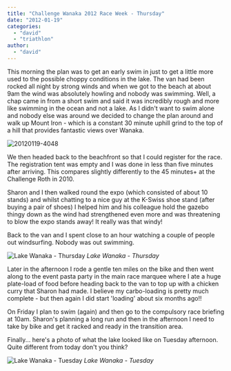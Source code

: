 ```yaml
---
title: "Challenge Wanaka 2012 Race Week - Thursday"
date: "2012-01-19"
categories: 
  - "david"
  - "triathlon"
author: 
  - "david"
---
```


This morning the plan was to get an early swim in just to get a little more used to the possible choppy conditions in the lake. The van had been rocked all night by strong winds and when we got to the beach at about 9am the wind was absolutely howling and nobody was swimming. Well, a chap came in from a short swim and said it was incredibly rough and more like swimming in the ocean and not a lake. As I didn't want to swim alone and nobody else was around we decided to change the plan around and walk up Mount Iron - which is a constant 30 minute uphill grind to the top of a hill that provides fantastic views over Wanaka.

![](/images/2012/20120119-4048-640x287.jpg "20120119-4048")

We then headed back to the beachfront so that I could register for the race. The registration tent was empty and I was done in less than five minutes after arriving. This compares slightly differently to the 45 minutes+ at the Challenge Roth in 2010.

Sharon and I then walked round the expo (which consisted of about 10 stands) and whilst chatting to a nice guy at the K-Swiss shoe stand (after buying a pair of shoes) I helped him and his colleague hold the gazebo thingy down as the wind had strengthened even more and was threatening to blow the expo stands away! It really was that windy!

Back to the van and I spent close to an hour watching a couple of people out windsurfing. Nobody was out swimming.

![Lake Wanaka - Thursday](/images/2012/20120119-3302-640x337.jpg)
*Lake Wanaka - Thursday*

Later in the afternoon I rode a gentle ten miles on the bike and then went along to the event pasta party in the main race marquee where I ate a huge plate-load of food before heading back to the van to top up with a chicken curry that Sharon had made. I believe my carbo-loading is pretty much complete - but then again I did start 'loading' about six months ago!!

On Friday I plan to swim (again) and then go to the compulsory race briefing at 10am. Sharon's planning a long run and then in the afternoon I need to take by bike and get it racked and ready in the transition area.

Finally... here's a photo of what the lake looked like on Tuesday afternoon. Quite different from today don't you think?

![Lake Wanaka - Tuesday](/images/2012/20120117-1850-640x485.jpg)
*Lake Wanaka - Tuesday*
